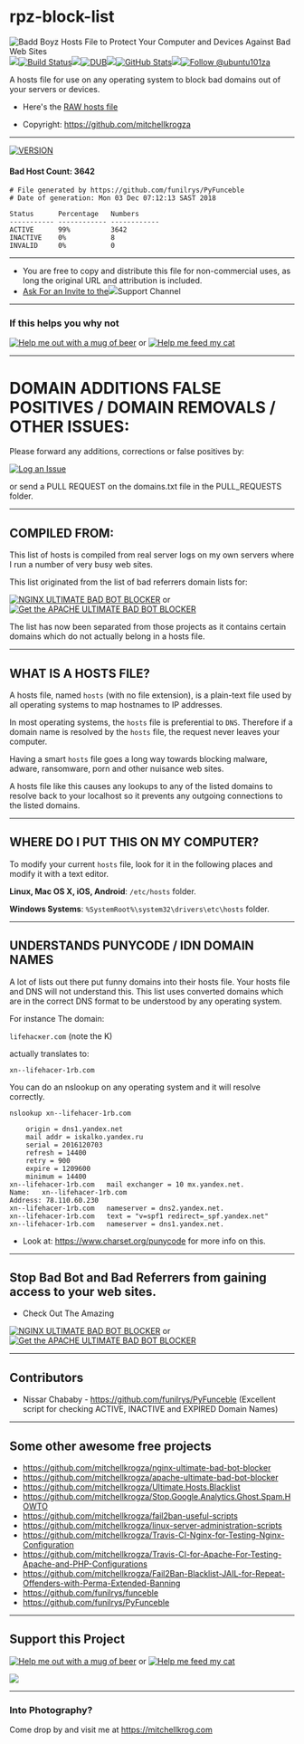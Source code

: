 # rpz-block-list

<img src="https://github.com/spirillen/rpz-block-list/blob/master/.assets/badd-boyz-hosts.jpg" alt="Badd Boyz Hosts File to Protect Your Computer and Devices Against Bad Web Sites"/><img src="https://github.com/spirillen/rpz-block-list/blob/master/.assets/spacer.jpg"/>[![Build Status](https://travis-ci.org/spirillen/rpz-block-list.svg?branch=master)](https://travis-ci.org/spirillen/rpz-block-list)<img src="https://github.com/spirillen/rpz-block-list/blob/master/.assets/spacer.jpg"/>[![DUB](https://img.shields.io/dub/l/vibe-d.svg)](https://github.com/spirillen/rpz-block-list/blob/master/LICENSE.md)<img src="https://github.com/spirillen/rpz-block-list/blob/master/.assets/spacer.jpg"/>[![GitHub Stats](https://img.shields.io/badge/github-stats-ff5500.svg)](http://githubstats.com/spirillen/rpz-block-list)<img src="https://github.com/spirillen/rpz-block-list/blob/master/.assets/spacer.jpg"/><a href='https://twitter.com/ubuntu101za'><img src='https://img.shields.io/twitter/follow/ubuntu101za.svg?style=social&label=Follow' alt='Follow @ubuntu101za'></a>

A hosts file for use on any operating system to block bad domains out of your servers or devices.

* Here's the [RAW hosts file](https://raw.githubusercontent.com/spirillen/rpz-block-list/master/hosts)

- Copyright: https://github.com/mitchellkrogza

_______________
[![VERSION](https://img.shields.io/badge/VERSION%20-%20V1.2018.12.7425-blue.svg)](https://github.com/spirillen/rpz-block-list/commits/master)
#### Bad Host Count: 3642
```
# File generated by https://github.com/funilrys/PyFunceble
# Date of generation: Mon 03 Dec 07:12:13 SAST 2018 

Status      Percentage   Numbers     
----------- ------------ ------------
ACTIVE      99%          3642        
INACTIVE    0%           8           
INVALID     0%           0           
```
____________________

- You are free to copy and distribute this file for non-commercial uses, as long the original URL and attribution is included.
- <a href="mailto:mitchellkrog@gmail.com?subject=Please Add Me To the Slack Channel (Badd Boyz Hosts)">Ask For an Invite to the<img src="https://github.com/spirillen/rpz-block-list/blob/master/.assets/slack.png"/></a>Support Channel
 

************************************************
### If this helps you why not 

[![Help me out with a mug of beer](https://img.shields.io/badge/Help%20-%20me%20out%20with%20a%20mug%20of%20%F0%9F%8D%BA-blue.svg)](https://paypal.me/mitchellkrog/) or [![Help me feed my cat](https://img.shields.io/badge/Help%20-%20me%20feed%20my%20hungry%20cat%20%F0%9F%98%B8-blue.svg)](https://paypal.me/mitchellkrog/)

************************************************
# DOMAIN ADDITIONS FALSE POSITIVES / DOMAIN REMOVALS / OTHER ISSUES: 

Please forward any additions, corrections or false positives by:

[![Log an Issue](https://img.shields.io/badge/LOGGING%20-%20an%20issue%20%F0%9F%9A%A6-blue.svg)](https://github.com/spirillen/rpz-block-list/issues) 

or send a PULL REQUEST on the domains.txt file in the PULL_REQUESTS folder. 

************************************************
## COMPILED FROM:

This list of hosts is compiled from real server logs on my own servers where I run a number of very busy web sites. 

This list originated from the list of bad referrers domain lists for:

[![NGINX ULTIMATE BAD BOT BLOCKER](https://img.shields.io/badge/NGINX%20-%20ULTIMATE%20BAD%20BOT%20BLOCKER%20%E2%9B%94-blue.svg)](https://github.com/mitchellkrogza/nginx-ultimate-bad-bot-blocker)
or [![Get the APACHE ULTIMATE BAD BOT BLOCKER](https://img.shields.io/badge/APACHE%20-%20ULTIMATE%20BAD%20BOT%20BLOCKER%20%E2%9B%94-blue.svg)](https://github.com/mitchellkrogza/apache-ultimate-bad-bot-blocker)

The list has now been separated from those projects as it contains certain domains which do not actually belong in a hosts file.

************************************************
## WHAT IS A HOSTS FILE?

A hosts file, named `hosts` (with no file extension), is a plain-text file
used by all operating systems to map hostnames to IP addresses.

In most operating systems, the `hosts` file is preferential to `DNS`.
Therefore if a domain name is resolved by the `hosts` file, the request never
leaves your computer.

Having a smart `hosts` file goes a long way towards blocking malware, adware, ransomware, porn and other nuisance web sites.

A hosts file like this causes any lookups to any of the listed domains to resolve back to your localhost so it prevents any outgoing connections to the listed domains.

************************************************
## WHERE DO I PUT THIS ON MY COMPUTER?
To modify your current `hosts` file, look for it in the following places and modify it with a text
editor.

**Linux, Mac OS X, iOS, Android**: `/etc/hosts` folder.

**Windows Systems**: `%SystemRoot%\system32\drivers\etc\hosts` folder.

************************************************
## UNDERSTANDS PUNYCODE / IDN DOMAIN NAMES
A lot of lists out there put funny domains into their hosts file. Your hosts file and DNS will not understand this. This list uses converted domains which are in the correct DNS format to be understood by any operating system.

For instance
The domain:

`lifehacĸer.com` (note the K)

actually translates to:

`xn--lifehacer-1rb.com`

You can do an nslookup on any operating system and it will resolve correctly.

`nslookup xn--lifehacer-1rb.com`

```xn--lifehacer-1rb.com
	origin = dns1.yandex.net
	mail addr = iskalko.yandex.ru
	serial = 2016120703
	refresh = 14400
	retry = 900
	expire = 1209600
	minimum = 14400
xn--lifehacer-1rb.com	mail exchanger = 10 mx.yandex.net.
Name:	xn--lifehacer-1rb.com
Address: 78.110.60.230
xn--lifehacer-1rb.com	nameserver = dns2.yandex.net.
xn--lifehacer-1rb.com	text = "v=spf1 redirect=_spf.yandex.net"
xn--lifehacer-1rb.com	nameserver = dns1.yandex.net.
```

- Look at: https://www.charset.org/punycode for more info on this.

************************************************
## Stop Bad Bot and Bad Referrers from gaining access to your web sites.

- Check Out The Amazing

[![NGINX ULTIMATE BAD BOT BLOCKER](https://img.shields.io/badge/NGINX%20-%20ULTIMATE%20BAD%20BOT%20BLOCKER%20%E2%9B%94-blue.svg)](https://github.com/mitchellkrogza/nginx-ultimate-bad-bot-blocker)
or [![Get the APACHE ULTIMATE BAD BOT BLOCKER](https://img.shields.io/badge/APACHE%20-%20ULTIMATE%20BAD%20BOT%20BLOCKER%20%E2%9B%94-blue.svg)](https://github.com/mitchellkrogza/apache-ultimate-bad-bot-blocker)

************************************************
## Contributors

- Nissar Chababy - https://github.com/funilrys/PyFunceble (Excellent script for checking ACTIVE, INACTIVE and EXPIRED Domain Names)

************************************************
## Some other awesome free projects

- https://github.com/mitchellkrogza/nginx-ultimate-bad-bot-blocker
- https://github.com/mitchellkrogza/apache-ultimate-bad-bot-blocker
- https://github.com/mitchellkrogza/Ultimate.Hosts.Blacklist
- https://github.com/mitchellkrogza/Stop.Google.Analytics.Ghost.Spam.HOWTO
- https://github.com/mitchellkrogza/fail2ban-useful-scripts
- https://github.com/mitchellkrogza/linux-server-administration-scripts
- https://github.com/mitchellkrogza/Travis-CI-Nginx-for-Testing-Nginx-Configuration
- https://github.com/mitchellkrogza/Travis-CI-for-Apache-For-Testing-Apache-and-PHP-Configurations
- https://github.com/mitchellkrogza/Fail2Ban-Blacklist-JAIL-for-Repeat-Offenders-with-Perma-Extended-Banning
- https://github.com/funilrys/funceble
- https://github.com/funilrys/PyFunceble
************************************************
## Support this Project

[![Help me out with a mug of beer](https://img.shields.io/badge/Help%20-%20me%20out%20with%20a%20mug%20of%20%F0%9F%8D%BA-blue.svg)](https://paypal.me/mitchellkrog/) or [![Help me feed my cat](https://img.shields.io/badge/Help%20-%20me%20feed%20my%20hungry%20cat%20%F0%9F%98%B8-blue.svg)](https://paypal.me/mitchellkrog/)

<img src="https://github.com/mitchellkrogza/The-Big-List-of-Hacked-Malware-Web-Sites/blob/master/.assets/zuko.png"/>

************************************************
### Into Photography?

Come drop by and visit me at https://mitchellkrog.com
